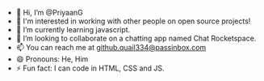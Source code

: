 - 👋 Hi, I’m @PriyaanG 
- 👀 I'm interested in working with other people on open source projects!
- 🌱 I’m currently learning javascript.
- 💞️ I’m looking to collaborate on a chatting app named Chat Rocketspace.
- 📫 You can reach me at github.quail334@passinbox.com
- 😄 Pronouns: He, Him
- ⚡ Fun fact: I can code in HTML, CSS and JS.
